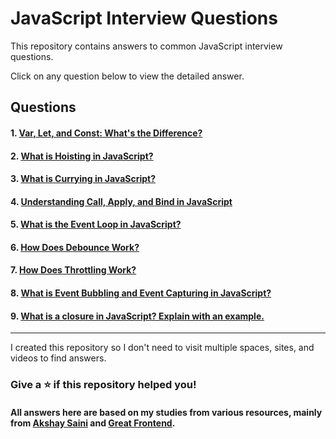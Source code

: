 # JavaScript Interview Questions

This repository contains answers to common JavaScript interview questions.

Click on any question below to view the detailed answer.

## Questions

#### 1. [Var, Let, and Const: What's the Difference?](./Var%20Let%20Const.md)

#### 2. [What is Hoisting in JavaScript?](./Hoisting.md)

#### 3. [What is Currying in JavaScript?](./Currying%20in%20JS.md)

#### 4. [Understanding Call, Apply, and Bind in JavaScript](./call%2C%20apply%2C%20bind%20in%20JS.md)

#### 5. [What is the Event Loop in JavaScript?](./Event%20Loop.md)

#### 6. [How Does Debounce Work?](./Debounce.md)

#### 7. [How Does Throttling Work?](./Throttling.md)

#### 8. [What is Event Bubbling and Event Capturing in JavaScript?](./Event%20Bubbling%20and%20Capturing.md)

#### 9. [What is a closure in JavaScript? Explain with an example.](./Closures.md)

---

I created this repository so I don't need to visit multiple spaces, sites, and videos to find answers.

### Give a ⭐️ if this repository helped you!

#### All answers here are based on my studies from various resources, mainly from [Akshay Saini](https://www.youtube.com/@akshaymarch7) and [Great Frontend](https://www.greatfrontend.com/).
